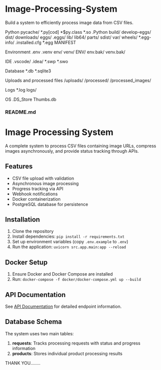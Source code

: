 # Image-Processing-System
Build a system to efficiently process image data from CSV files.


Python
pycache/
*.py[cod]
*$py.class
*.so
.Python
build/
develop-eggs/
dist/
downloads/
eggs/
.eggs/
lib/
lib64/
parts/
sdist/
var/
wheels/
*.egg-info/
.installed.cfg
*.egg
MANIFEST

Environment
.env
.venv
env/
venv/
ENV/
env.bak/
venv.bak/

IDE
.vscode/
.idea/
*.swp
*.swo

Database
*.db
*.sqlite3

Uploads and processed files
/uploads/
/processed/
/processed_images/

Logs
*.log
logs/

OS
.DS_Store
Thumbs.db


### README.md

# Image Processing System

A complete system to process CSV files containing image URLs, compress images asynchronously, and provide status tracking through APIs.

## Features

- CSV file upload with validation
- Asynchronous image processing
- Progress tracking via API
- Webhook notifications
- Docker containerization
- PostgreSQL database for persistence

## Installation

1. Clone the repository
2. Install dependencies: `pip install -r requirements.txt`
3. Set up environment variables (copy `.env.example` to `.env`)
4. Run the application: `uvicorn src.app.main:app --reload`

## Docker Setup

1. Ensure Docker and Docker Compose are installed
2. Run: `docker-compose -f docker/docker-compose.yml up --build`

## API Documentation

See [API Documentation](docs/API_Documentation.md) for detailed endpoint information.

## Database Schema

The system uses two main tables:

1. **requests**: Tracks processing requests with status and progress information
2. **products**: Stores individual product processing results

THANK YOU........
